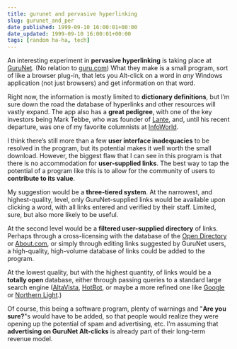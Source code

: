 ```yaml
---
title: gurunet and pervasive hyperlinking
slug: gurunet_and_per
date_published: 1999-09-10 16:00:01+00:00
date_updated: 1999-09-10 16:00:01+00:00
tags: [random ha-ha, tech]
---
```

An interesting experiment in **pervasive hyperlinking** is taking place at [GuruNet](http://www.gurunet.com). (No relation to [guru.com](http://www.guru.com)) What they make is a small program, sort of like a browser plug-in, that lets you Alt-click on a word in *any* Windows application (not just browsers) and get information on that word.

Right now, the information is mostly limited to **dictionary definitions**, but I’m sure down the road the database of hyperlinks and other resources will vastly expand. The app also has a **great pedigree**, with one of the key investors being Mark Tebbe, who was founder of [Lante](http://www.lante.com), and, until his recent departure, was one of my favorite columnists at [InfoWorld](http://www.infoworld.com).

I think there’s still more than a few **user interface inadequacies** to be resolved in the program, but its potential makes it well worth the small download. However, the biggest flaw that I can see in this program is that there is no accommodation for **user-supplied links**. The best way to tap the potential of a program like this is to allow for the community of users to **contribute to its value**.

My suggestion would be a **three-tiered system**. At the narrowest, and highest-quality, level, only GuruNet-supplied links would be available upon clicking a word, with all links entered and verified by their staff. Limited, sure, but also more likely to be useful.

At the second level would be a **filtered user-supplied directory** of links. Perhaps through a cross-licensing with the database of the [Open Directory](http://www.dmoz.org) or [About.com](http://www.about.com), or simply through editing links suggested by GuruNet users, a high-quality, high-volume database of links could be added to the program.

At the lowest quality, but with the highest quantity, of links would be a **totally open** database, either through passing queries to a standard large search engine ([AltaVista](http://www.altavista.com), [HotBot](http://www.hotbot.com), or maybe a more refined one like [Google](http://www.google.com) or [Northern Light](http://www.northernlight.com).)

Of course, this being a software program, plenty of warnings and "**Are you sure?**"s would have to be added, so that people would realize they were opening up the potential of spam and advertising, etc. I’m assuming that **advertising on GuruNet Alt-clicks** is already part of their long-term revenue model.
